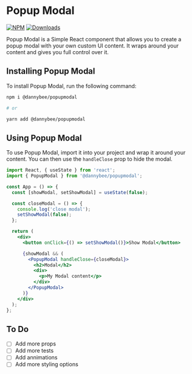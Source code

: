 # Popup Modal

[![NPM](https://img.shields.io/badge/npm-v0.1.1-blue)](https://www.npmjs.com/package/@dannybee/popup-modal)
[![Downloads](https://img.shields.io/badge/downloads-'%20%20'-green)](https://www.npmjs.com/package/@dannybee/popup-modal)

Popup Modal is a Simple React component that allows you to create a popup modal with your own custom UI content. It wraps around your content and gives you full control over it.

## Installing Popup Modal

To install Popup Modal, run the following command:

```bash
npm i @dannybee/popupmodal

# or

yarn add @dannybee/popupmodal
```

## Using Popup Modal

To use Popup Modal, import it into your project and wrap it around your content. You can then use the `handleClose` prop to hide the modal.

```jsx
import React, { useState } from 'react';
import { PopupModal } from '@dannybee/popupmodal';

const App = () => {
  const [showModal, setShowModal] = useState(false);

  const closeModal = () => {
    console.log('close modal');
    setShowModal(false);
  };

  return (
    <div>
      <button onClick={() => setShowModal()}>Show Modal</button>

      {showModal && (
        <PopupModal handleClose={closeModal}>
          <h2>Modal</h2>
          <div>
            <p>My Modal content</p>
          </div>
        </PopupModal>
      )}
    </div>
  );
};
```

## To Do

- [ ] Add more props
- [ ] Add more tests
- [ ] Add annimations
- [ ] Add more styling options
